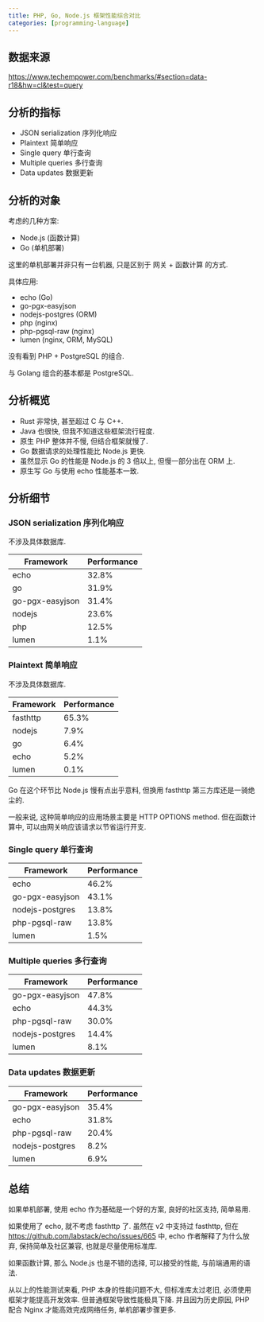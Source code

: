 ```yaml
---
title: PHP, Go, Node.js 框架性能综合对比
categories: [programming-language]
---
```


## 数据来源

<https://www.techempower.com/benchmarks/#section=data-r18&hw=cl&test=query>

## 分析的指标

- JSON serialization 序列化响应
- Plaintext 简单响应
- Single query 单行查询
- Multiple queries 多行查询
- Data updates 数据更新

## 分析的对象

考虑的几种方案:

- Node.js (函数计算)
- Go (单机部署)

这里的单机部署并非只有一台机器, 只是区别于 网关 + 函数计算 的方式.

具体应用:

- echo (Go)
- go-pgx-easyjson
- nodejs-postgres (ORM)
- php (nginx)
- php-pgsql-raw (nginx)
- lumen (nginx, ORM, MySQL)

没有看到 PHP + PostgreSQL 的组合.

与 Golang 组合的基本都是 PostgreSQL.

## 分析概览

- Rust 非常快, 甚至超过 C 与 C++.
- Java 也很快, 但我不知道这些框架流行程度.
- 原生 PHP 整体并不慢, 但结合框架就慢了.
- Go 数据请求的处理性能比 Node.js 更快.
- 虽然显示 Go 的性能是 Node.js 的 3 倍以上, 但慢一部分出在 ORM 上.
- 原生写 Go 与使用 echo 性能基本一致.

## 分析细节

### JSON serialization 序列化响应

不涉及具体数据库.

Framework | Performance
--- | ---
echo | 32.8%
go | 31.9%
go-pgx-easyjson | 31.4%
nodejs | 23.6%
php | 12.5%
lumen | 1.1%

### Plaintext 简单响应

不涉及具体数据库.

Framework | Performance
--- | ---
fasthttp | 65.3%
nodejs | 7.9%
go | 6.4%
echo | 5.2%
lumen | 0.1%

Go 在这个环节比 Node.js 慢有点出乎意料,
但换用 fasthttp 第三方库还是一骑绝尘的.

一般来说, 这种简单响应的应用场景主要是 HTTP OPTIONS method.
但在函数计算中, 可以由网关响应该请求以节省运行开支.

### Single query 单行查询

Framework | Performance
--- | ---
echo | 46.2%
go-pgx-easyjson | 43.1%
nodejs-postgres | 13.8%
php-pgsql-raw | 13.8%
lumen | 1.5%

### Multiple queries 多行查询

Framework | Performance
--- | ---
go-pgx-easyjson | 47.8%
echo | 44.3%
php-pgsql-raw  | 30.0%
nodejs-postgres | 14.4%
lumen | 8.1%

### Data updates 数据更新

Framework | Performance
--- | ---
go-pgx-easyjson | 35.4%
echo | 31.8%
php-pgsql-raw | 20.4%
nodejs-postgres | 8.2%
lumen | 6.9%

## 总结

如果单机部署, 使用 echo 作为基础是一个好的方案, 良好的社区支持, 简单易用.

如果使用了 echo, 就不考虑 fasthttp 了. 虽然在 v2 中支持过 fasthttp,
但在 <https://github.com/labstack/echo/issues/665> 中,
echo 作者解释了为什么放弃, 保持简单及社区兼容, 也就是尽量使用标准库.

如果函数计算, 那么 Node.js 也是不错的选择, 可以接受的性能, 与前端通用的语法.

从以上的性能测试来看, PHP 本身的性能问题不大, 但标准库太过老旧,
必须使用框架才能提高开发效率. 但普通框架导致性能极具下降. 并且因为历史原因,
PHP 配合 Nginx 才能高效完成网络任务, 单机部署步骤更多.
